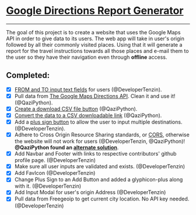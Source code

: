 # [Google Directions Report Generator](https://developertenzin.github.io/google_directions)
------------------------------------
The goal of this project is to create a website that uses the Google Maps API in order to give data to its users. The web app will take in user's origin followed by all their commonly visited places. Using that it will generate a report for the travel instructions towards all those places and e-mail them to the user so they have their navigation even through **offline** access.

## Completed:
- [X] [FROM and TO input text fields](https://www.dropbox.com/s/tgubjs93bxqc4wd/Screenshot%202016-01-07%2019.49.33.png?dl=0) for users (@DeveloperTenzin).
- [X] Pull data from [The Google Maps Directions API](https://developers.google.com/maps/documentation/directions/intro#traffic-model). Clean it and use it! (@QaziPython).
- [X] [Create a download CSV file button](http://stackoverflow.com/questions/11620698/how-to-trigger-a-file-download-when-clicking-an-html-button-or-javascript) (@QaziPython).
- [X] [Convert the data to a CSV downloadable link](http://stackoverflow.com/questions/14964035/how-to-export-javascript-array-info-to-csv-on-client-side) (@QaziPython).
- [X] Add a [plus sign button](https://www.dropbox.com/s/iiobcwn5ikjusev/Screenshot%202016-01-07%2019.52.21.png?dl=0) to allow the user to input multiple destinations. (@DeveloperTenzin).
- [X] Adhere to Cross Origin Resource Sharing standards, or [CORS](http://www.html5rocks.com/en/tutorials/cors/), otherwise the website will not work for users (@DeveloperTenzin, @QaziPython)! **@QaziPython found an [alternate solution](http://stackoverflow.com/questions/3896871/google-map-driving-direction-source-code-for-their-example)**.
- [X] Add Navbar and Footer with links to respective contributors' github profile page. (@DeveloperTenzin)
- [X] Make sure all user inputs are validated and exists. (@DeveloperTenzin)
- [X] Add FavIcon (@DeveloperTenzin)
- [X] Change Plus Sign to an Add Button and added a glyphicon-plus along with it. (@DeveloperTenzin)
- [X] Add Input Modal for user's origin Address (@DeveloperTenzin)
- [X] Pull data from Freegeoip to get current city location. No API key needed. (@DeveloperTenzin)
